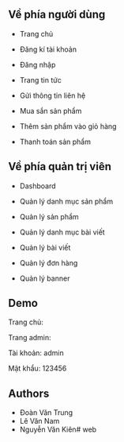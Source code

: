 
## Về phía người dùng

- Trang chủ

- Đăng kí tài khoản

- Đăng nhập

- Trang tin tức

- Gửi thông tin liên hệ

- Mua sắn sản phẩm

- Thêm sản phẩm vào giỏ hàng

- Thanh toán sản phẩm

## Về phía quản trị viên

- Dashboard

- Quản lý danh mục sản phẩm

- Quản lý sản phẩm

- Quản lý danh mục bài viết

- Quản lý bài viết

- Quản lý đơn hàng

- Quản lý banner

## Demo
Trang chủ:

Trang admin:

Tài khoản: admin

Mật khẩu: 123456

## Authors
- Đoàn Văn Trung
- Lê Văn Nam
- Nguyễn Văn Kiên#   w e b  
 